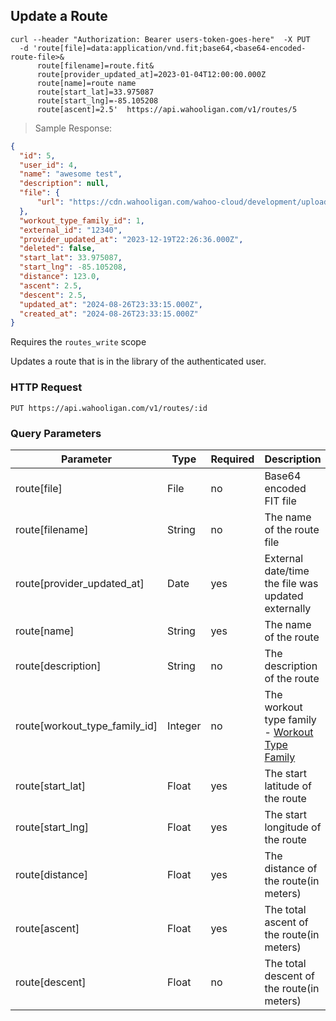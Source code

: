 ## Update a Route

```shell
curl --header "Authorization: Bearer users-token-goes-here"  -X PUT
  -d 'route[file]=data:application/vnd.fit;base64,<base64-encoded-route-file>&
      route[filename]=route.fit&
      route[provider_updated_at]=2023-01-04T12:00:00.000Z
      route[name]=route name
      route[start_lat]=33.975087
      route[start_lng]=-85.105208
      route[ascent]=2.5'  https://api.wahooligan.com/v1/routes/5
```

> Sample Response:

```json
{
  "id": 5,
  "user_id": 4,
  "name": "awesome test",
  "description": null,
  "file": {
      "url": "https://cdn.wahooligan.com/wahoo-cloud/development/uploads/route/file/qRTvc2KTqb-YV6_gxUuB-A/testfile.fit"
  },
  "workout_type_family_id": 1,
  "external_id": "12340",
  "provider_updated_at": "2023-12-19T22:26:36.000Z",
  "deleted": false,
  "start_lat": 33.975087,
  "start_lng": -85.105208,
  "distance": 123.0,
  "ascent": 2.5,
  "descent": 2.5,
  "updated_at": "2024-08-26T23:33:15.000Z",
  "created_at": "2024-08-26T23:33:15.000Z"
}
```

Requires the `routes_write` scope

Updates a route that is in the library of the authenticated user.

### HTTP Request

`PUT https://api.wahooligan.com/v1/routes/:id`

### Query Parameters

Parameter                            | Type   | Required | Description
---------                            | ----   |----------| -----------
route[file]                          | File   | no       | Base64 encoded FIT file
route[filename]                      | String | no       | The name of the route file
route[provider_updated_at]           | Date   | yes      | External date/time the file was updated externally
route[name]                          | String | yes      | The name of the route
route[description]                   | String | no       | The description of the route
route[workout_type_family_id]        | Integer| no       | The workout type family - [Workout Type Family](#workout-type-family)
route[start_lat]                     | Float  | yes      | The start latitude of the route
route[start_lng]                     | Float  | yes      | The start longitude of the route
route[distance]                      | Float  | yes      | The distance of the route(in meters)
route[ascent]                        | Float  | yes      | The total ascent of the route(in meters)
route[descent]                       | Float  | no       | The total descent of the route(in meters)
